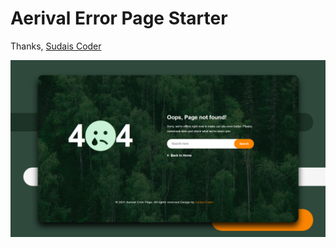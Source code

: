 # Aerival Error Page Starter


Thanks,
[Sudais Coder](https://www.youtube.com/c/SudaisCoder)

![preview](https://github.com/SudaisDeveloper/Error-Page-404/blob/40c0abd6edb12985128387e7d2dbc91b201a05cd/Aerival%20Error%20Page%20Starter/preview.png)
